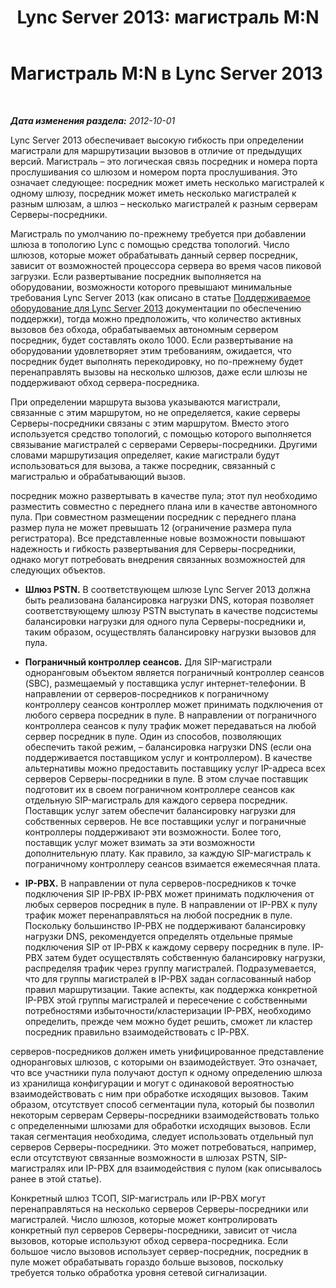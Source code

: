 ﻿---
title: 'Lync Server 2013: магистраль M:N'
TOCTitle: Магистраль M:N
ms:assetid: dc4c5d66-297c-48a5-91b9-b9b8ce44a6e0
ms:mtpsurl: https://technet.microsoft.com/ru-ru/library/Gg398971(v=OCS.15)
ms:contentKeyID: 49311375
ms.date: 05/19/2016
mtps_version: v=OCS.15
ms.translationtype: HT
---

# Магистраль M:N в Lync Server 2013

 

_**Дата изменения раздела:** 2012-10-01_

Lync Server 2013 обеспечивает высокую гибкость при определении магистрали для маршрутизации вызовов в отличие от предыдущих версий. Магистраль – это логическая связь посредник и номера порта прослушивания со шлюзом и номером порта прослушивания. Это означает следующее: посредник может иметь несколько магистралей к одному шлюзу, посредник может иметь несколько магистралей к разным шлюзам, а шлюз – несколько магистралей к разным серверам Серверы-посредники.

Магистраль по умолчанию по-прежнему требуется при добавлении шлюза в топологию Lync с помощью средства топологий. Число шлюзов, которые может обрабатывать данный сервер посредник, зависит от возможностей процессора сервера во время часов пиковой загрузки. Если развертывание посредник выполняется на оборудовании, возможности которого превышают минимальные требования Lync Server 2013 (как описано в статье [Поддерживаемое оборудование для Lync Server 2013](lync-server-2013-supported-hardware.md) документации по обеспечению поддержки), тогда можно предположить, что количество активных вызовов без обхода, обрабатываемых автономным сервером посредник, будет составлять около 1000. Если развертывание на оборудовании удовлетворяет этим требованиям, ожидается, что посредник будет выполнять перекодировку, но по-прежнему будет перенаправлять вызовы на несколько шлюзов, даже если шлюзы не поддерживают обход сервера-посредника.

При определении маршрута вызова указываются магистрали, связанные с этим маршрутом, но не определяется, какие серверы Серверы-посредники связаны с этим маршрутом. Вместо этого используется средство топологий, с помощью которого выполняется связывание магистралей с серверами Серверы-посредники. Другими словами маршрутизация определяет, какие магистрали будут использоваться для вызова, а также посредник, связанный с магистралью и обрабатывающий вызов.

посредник можно развертывать в качестве пула; этот пул необходимо разместить совместно с переднего плана или в качестве автономного пула. При совместном размещении посредник с переднего плана размер пула не может превышать 12 (ограничение размера пула регистратора). Все представленные новые возможности повышают надежность и гибкость развертывания для Серверы-посредники, однако могут потребовать внедрения связанных возможностей для следующих объектов.

  - **Шлюз PSTN.** В соответствующем шлюзе Lync Server 2013 должна быть реализована балансировка нагрузки DNS, которая позволяет соответствующему шлюзу PSTN выступать в качестве подсистемы балансировки нагрузки для одного пула Серверы-посредники и, таким образом, осуществлять балансировку нагрузки вызовов для пула.

  - **Пограничный контроллер сеансов.** Для SIP-магистрали одноранговым объектом является пограничный контроллер сеансов (SBC), размещаемый у поставщика услуг интернет-телефонии. В направлении от серверов-посредников к пограничному контроллеру сеансов контроллер может принимать подключения от любого сервера посредник в пуле. В направлении от пограничного контроллера сеансов к пулу трафик может передаваться на любой сервер посредник в пуле. Один из способов, позволяющих обеспечить такой режим, – балансировка нагрузки DNS (если она поддерживается поставщиком услуг и контроллером). В качестве альтернативы можно предоставить поставщику услуг IP-адреса всех серверов Серверы-посредники в пуле. В этом случае поставщик подготовит их в своем пограничном контроллере сеансов как отдельную SIP-магистраль для каждого сервера посредник. Поставщик услуг затем обеспечит балансировку нагрузки для собственных серверов. Не все поставщики услуг и пограничные контроллеры поддерживают эти возможности. Более того, поставщик услуг может взимать за эти возможности дополнительную плату. Как правило, за каждую SIP-магистраль к пограничному контроллеру сеансов взимается ежемесячная плата.

  - **IP-PBX.** В направлении от пула серверов-посредников к точке подключения SIP IP-PBX IP-PBX может принимать подключения от любых серверов посредник в пуле. В направлении от IP-PBX к пулу трафик может перенаправляться на любой посредник в пуле. Поскольку большинство IP-PBX не поддерживают балансировку нагрузки DNS, рекомендуется определять отдельные прямые подключения SIP от IP-PBX к каждому серверу посредник в пуле. IP-PBX затем будет осуществлять собственную балансировку нагрузки, распределяя трафик через группу магистралей. Подразумевается, что для группы магистралей в IP-PBX задан согласованный набор правил маршрутизации. Такие аспекты, как поддержка конкретной IP-PBX этой группы магистралей и пересечение с собственными потребностями избыточности/кластеризации IP-PBX, необходимо определить, прежде чем можно будет решить, сможет ли кластер посредник правильно взаимодействовать с IP-PBX.

серверов-посредников должен иметь унифицированное представление одноранговых шлюзов, с которыми он взаимодействует. Это означает, что все участники пула получают доступ к одному определению шлюза из хранилища конфигурации и могут с одинаковой вероятностью взаимодействовать с ним при обработке исходящих вызовов. Таким образом, отсутствует способ сегментации пула, который бы позволил некоторым серверам Серверы-посредники взаимодействовать только с определенными шлюзами для обработки исходящих вызовов. Если такая сегментация необходима, следует использовать отдельный пул серверов Серверы-посредники. Это может потребоваться, например, если отсутствуют связанные возможности в шлюзах PSTN, SIP-магистралях или IP-PBX для взаимодействия с пулом (как описывалось ранее в этой статье).

Конкретный шлюз ТСОП, SIP-магистраль или IP-PBX могут перенаправляться на несколько серверов Серверы-посредники или магистралей. Число шлюзов, которые может контролировать конкретный пул серверов Серверы-посредники, зависит от числа вызовов, которые используют обход сервера-посредника. Если большое число вызовов использует сервер-посредник, посредник в пуле может обрабатывать гораздо больше вызовов, поскольку требуется только обработка уровня сетевой сигнализации.

